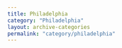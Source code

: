 ```yaml
---
title: Philadelphia
category: "Philadelphia"
layout: archive-categories
permalink: "category/philadelphia"
---
```


